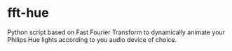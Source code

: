 # fft-hue

Python script based on Fast Fourier Transform to dynamically animate your Philips Hue lights according to you audio device of choice.
